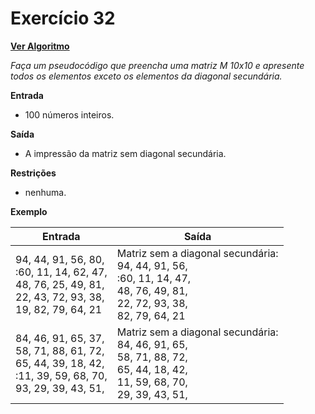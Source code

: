 # Exercício 32

[**Ver Algoritmo**](Algoritmo32.md)

*Faça um pseudocódigo que preencha uma matriz M 10x10 e apresente todos os
elementos exceto os elementos da diagonal secundária.*

**Entrada**
  
- 100 números inteiros.
  
**Saída**

-  A impressão da matriz sem diagonal secundária.

**Restrições**

- nenhuma.

**Exemplo**

| Entrada | Saída |
|-|-|
|94, 44, 91, 56, 80,<br>:60, 11, 14, 62, 47,<BR>48, 76, 25, 49, 81,<BR>22, 43, 72, 93, 38,<BR>19, 82, 79, 64, 21|Matriz sem a diagonal secundária:<br>94, 44, 91, 56,<br>:60, 11, 14,  47,<BR>48, 76, 49, 81,<BR>22, 72, 93, 38,<BR> 82, 79, 64, 21|
|84, 46, 91, 65, 37,<br>58, 71, 88, 61, 72,<BR>65, 44, 39, 18, 42,<BR>:11, 39, 59, 68, 70,<BR>93, 29, 39, 43, 51,|Matriz sem a diagonal secundária:<BR>84, 46, 91, 65,<BR>58, 71, 88, 72,<BR>65, 44, 18, 42,<BR>11, 59, 68, 70,<BR>29, 39, 43, 51,|
